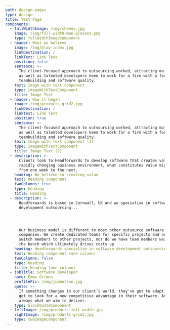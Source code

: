```yaml
---
path: design-pages
type: design
title: Test Page
components:
  - fullWidthImage: /img/chemex.jpg
    image: /img/full-width-man-glasses.png
    type: fullWidthImageComponent
  - header: What we believe
    image: /img/blog-index.jpg
    linkDestination: /
    linkText: Link Test
    position: false
    sentence: >-
      The client-focused approach to outsourcing worked, attracting major brands
      as well as talented developers keen to work for a firm with a focus on
      teambuilding and software quality.
    text: Image with text component
    type: imageWithTextComponent
    title: Image Text
  - header: How it began
    image: /img/products-grid2.jpg
    linkDestination: /
    linkText: Link Text
    position: true
    sentence: >-
      The client-focused approach to outsourcing worked, attracting major brands
      as well as talented developers keen to work for a firm with a focus on
      teambuilding and software quality. 
    text: Image with text component (2)
    type: imageWithTextComponent
    title: Image Text (2)
  - description: >-
      Clients look to Headforwards to develop software that creates value. In a
      rapidly changing business environment, what constitutes value might change
      from one week to the next.
    heading: We believe in creating value
    text: Heading component
    twoColumns: true
    type: heading
    title: Heading
  - description: >-
      Headforwards is based in Cornwall, UK and we specialise in software
      development outsourcing...




      Our business model is different to most other outsource software
      companies. We create dedicated teams for specific projects and never
      switch members to other projects, nor do we have team members waiting on
      the bench which ultimately drives costs up.
    heading: Headforwards specialise in software development outsourcing...
    text: Heading component (one column)
    twoColumns: false
    type: heading
    title: Heading (one column)
  - jobTitle: Software Developer
    name: Emma Grimes
    profilePic: /img/jumbotron.jpg
    quote: >-
      If something changes in our client’s world, they've got to adapt, they've
      got to look for a new competitive advantage in their software. And that’s
      always what we aim to deliver.
    type: blockQuoteComponent
  - leftImage: /img/products-full-width.jpg
    rightImage: /img/products-grid3.jpg
    type: twoImageComponent
---
```


